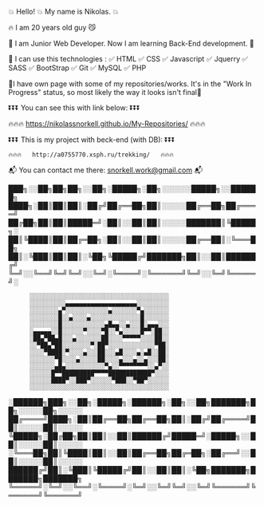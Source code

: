 
  💥 Hello! 💥 My name is Nikolas. 💥
    
   🔥 I am 20 years old guy 😼
    
  🔶 I am Junior Web Developer. Now I am learning Back-End development. 🔶
  
   🔶 I can use this technologies :
          ✅ HTML
          ✅ CSS
          ✅ Javascript
          ✅ Jquerry
          ✅ SASS
          ✅ BootStrap
          ✅ Git
          ✅ MySQL
          ✅ PHP


🔸I have own page with some of my repositories/works. It's in the "Work In Progress" status, so most likely the way it looks isn't final🔸 
      
      
  ⏬⏬⏬             You can see this with link below:           ⏬⏬⏬
    
             
  🔥🔥🔥   https://nikolassnorkell.github.io/My-Repositories/   🔥🔥🔥
  
  
  ⏬⏬⏬             This is my project with beck-end (with DB):           ⏬⏬⏬
  
    🔥🔥🔥   http://a0755770.xsph.ru/trekking/   🔥🔥🔥


 📬  You can contact me there: snorkell.work@gmail.com  📬


███╗░░██╗██╗██╗░░██╗░█████╗░██╗░░░░░░█████╗░░██████╗
████╗░██║██║██║░██╔╝██╔══██╗██║░░░░░██╔══██╗██╔════╝
██╔██╗██║██║█████═╝░██║░░██║██║░░░░░███████║╚█████╗░
██║╚████║██║██╔═██╗░██║░░██║██║░░░░░██╔══██║░╚═══██╗
██║░╚███║██║██║░╚██╗╚█████╔╝███████╗██║░░██║██████╔╝
╚═╝░░╚══╝╚═╝╚═╝░░╚═╝░╚════╝░╚══════╝╚═╝░░╚═╝╚═════╝░

      
          ░░░░░░░░░░░░░░░░░░░░░░░░░░░░░░░░░░░░░░░
          ░░░░░░░░░░▄▄▄▄▄▄▄▄▄▄▄▄▄▄▄▄▄▄▄▄░░░░░░░░░
          ░░░░░░░░▄▀░░░░░░░░░░░░▄░░░░░░░▀▄░░░░░░░
          ░░░░░░░░█░░▄░░░░▄░░░░░░░░░░░░░░█░░░░░░░
          ░░░░░░░░█░░░░░░░░░░░░▄█▄▄░░▄░░░█░▄▄▄░░░
          ░▄▄▄▄▄░░█░░░░░░▀░░░░▀█░░▀▄░░░░░█▀▀░██░░
          ░██▄▀██▄█░░░▄░░░░░░░██░░░░▀▀▀▀▀░░░░██░░
          ░░▀██▄▀██░░░░░░░░▀░██▀░░░░░░░░░░░░░▀██░
          ░░░░▀████░▀░░░░▄░░░██░░░▄█░░░░▄░▄█░░██░
          ░░░░░░░▀█░░░░▄░░░░░██░░░░▄░░░▄░░▄░░░██░
          ░░░░░░░▄█▄░░░░░░░░░░░▀▄░░▀▀▀▀▀▀▀▀░░▄▀░░
          ░░░░░░█▀▀█████████▀▀▀▀████████████▀░░░░
          ░░░░░░████▀░░███▀░░░░░░▀███░░▀██▀░░░░░░
          ░░░░░░░░░░░░░░░░░░░░░░░░░░░░░░░░░░░░░░░


░██████╗███╗░░██╗░█████╗░██████╗░██╗░░██╗███████╗██╗░░░░░██╗░░░░░
██╔════╝████╗░██║██╔══██╗██╔══██╗██║░██╔╝██╔════╝██║░░░░░██║░░░░░
╚█████╗░██╔██╗██║██║░░██║██████╔╝█████═╝░█████╗░░██║░░░░░██║░░░░░
░╚═══██╗██║╚████║██║░░██║██╔══██╗██╔═██╗░██╔══╝░░██║░░░░░██║░░░░░
██████╔╝██║░╚███║╚█████╔╝██║░░██║██║░╚██╗███████╗███████╗███████╗
╚═════╝░╚═╝░░╚══╝░╚════╝░╚═╝░░╚═╝╚═╝░░╚═╝╚══════╝╚══════╝╚══════╝





<!--


Here are some ideas to get you started:

- 🔭 I’m currently working on ...
- 🌱 I’m currently learning ...
- 👯 I’m looking to collaborate on ...
- 🤔 I’m looking for help with ...
- 💬 Ask me about ...
- 📫 How to reach me: ...
- 😄 Pronouns: ...
- ⚡ Fun fact: ...
-->
